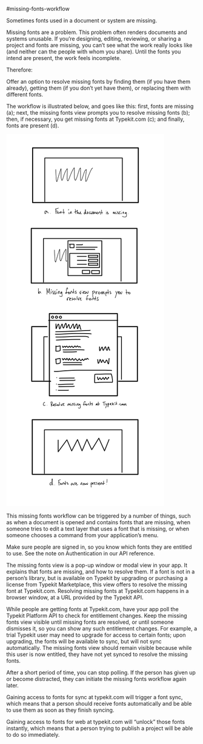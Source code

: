 #missing-fonts-workflow

Sometimes fonts used in a document or system are missing.

Missing fonts are a problem. This problem often renders documents and systems unusable. If you’re designing, editing, reviewing, or sharing a project and fonts are missing, you can’t see what the work really looks like (and neither can the people with whom you share). Until the fonts you intend are present, the work feels incomplete.

Therefore:

Offer an option to resolve missing fonts by finding them (if you have them already), getting them (if you don’t yet have them), or replacing them with different fonts.

The workflow is illustrated below, and goes like this: first, fonts are missing (a); next, the missing fonts view prompts you to resolve missing fonts (b); then, if necessary, you get missing fonts at Typekit.com (c); and finally, fonts are present (d).

![Missing fonts workflow illustration](../img/missing-fonts-workflow-01.png)

This missing fonts workflow can be triggered by a number of things, such as when a document is opened and contains fonts that are missing, when someone tries to edit a text layer that uses a font that is missing, or when someone chooses a command from your application’s menu.

Make sure people are signed in, so you know which fonts they are entitled to use. See the note on Authentication in our API reference.

The missing fonts view is a pop-up window or modal view in your app. It explains that fonts are missing, and how to resolve them. If a font is not in a person’s library, but is available on Typekit by upgrading or purchasing a license from Typekit Marketplace, this view offers to resolve the missing font at Typekit.com. Resolving missing fonts at Typekit.com happens in a browser window, at a URL provided by the Typekit API.

While people are getting fonts at Typekit.com, have your app poll the Typekit Platform API to check for entitlement changes. Keep the missing fonts view visible until missing fonts are resolved, or until someone dismisses it, so you can show any such entitlement changes. For example, a trial Typekit user may need to upgrade for access  to certain fonts; upon upgrading, the fonts will be available to sync, but will not sync automatically. The missing fonts view should remain visible because while this user is now entitled, they have not yet synced to resolve the missing fonts.

After a short period of time, you can stop polling. If the person has given up or become distracted, they can initiate the missing fonts workflow again later.

Gaining access to fonts for sync at typekit.com will trigger a font sync, which means that a person should receive fonts automatically and be able to use them as soon as they finish syncing.

Gaining access to fonts for web at typekit.com will “unlock” those fonts instantly, which means that a person trying to publish a project will be able to do so immediately.
